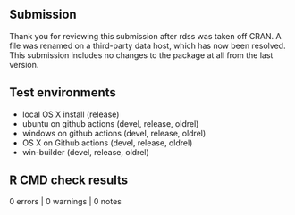 ## Submission

Thank you for reviewing this submission after rdss was taken off CRAN. A file was renamed on a third-party data host, which has now been resolved. This submission includes no changes to the package at all from the last version.

## Test environments

* local OS X install (release)
* ubuntu on github actions (devel, release, oldrel)
* windows on github actions (devel, release, oldrel)
* OS X on Github actions (devel, release, oldrel)
* win-builder (devel, release, oldrel)

## R CMD check results

0 errors | 0 warnings | 0 notes

